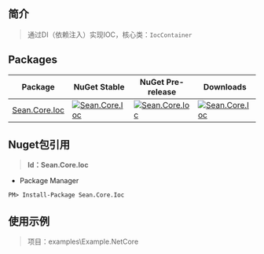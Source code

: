 ## 简介

> 通过DI（依赖注入）实现IOC，核心类：`IocContainer`

## Packages

| Package | NuGet Stable | NuGet Pre-release | Downloads |
| ------- | ------------ | ----------------- | --------- |
| [Sean.Core.Ioc](https://www.nuget.org/packages/Sean.Core.Ioc/) | [![Sean.Core.Ioc](https://img.shields.io/nuget/v/Sean.Core.Ioc.svg)](https://www.nuget.org/packages/Sean.Core.Ioc/) | [![Sean.Core.Ioc](https://img.shields.io/nuget/vpre/Sean.Core.Ioc.svg)](https://www.nuget.org/packages/Sean.Core.Ioc/) | [![Sean.Core.Ioc](https://img.shields.io/nuget/dt/Sean.Core.Ioc.svg)](https://www.nuget.org/packages/Sean.Core.Ioc/) |

## Nuget包引用

> **Id：Sean.Core.Ioc**

- Package Manager

```
PM> Install-Package Sean.Core.Ioc
```

## 使用示例

> 项目：examples\Example.NetCore
